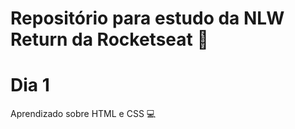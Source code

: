 # Repositório para estudo da NLW Return da Rocketseat 🚀

<h1>Dia 1</h1>

<p>Aprendizado sobre HTML e CSS 💻<p>
